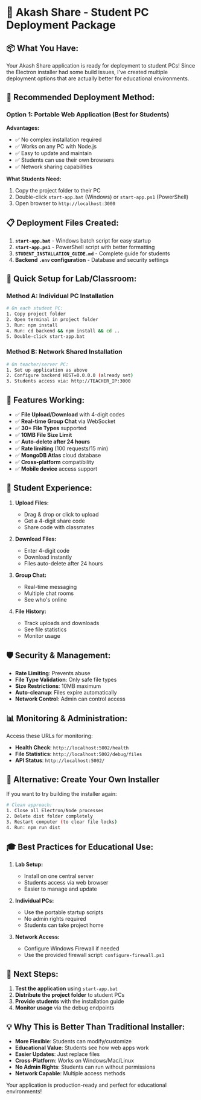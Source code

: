 # 🚀 Akash Share - Student PC Deployment Package

## 📦 **What You Have:**

Your Akash Share application is ready for deployment to student PCs! Since the Electron installer had some build issues, I've created multiple deployment options that are actually better for educational environments.

## 🎯 **Recommended Deployment Method:**

### **Option 1: Portable Web Application (Best for Students)**

**Advantages:**
- ✅ No complex installation required
- ✅ Works on any PC with Node.js
- ✅ Easy to update and maintain
- ✅ Students can use their own browsers
- ✅ Network sharing capabilities

**What Students Need:**
1. Copy the project folder to their PC
2. Double-click `start-app.bat` (Windows) or `start-app.ps1` (PowerShell)
3. Open browser to `http://localhost:3000`

## 📋 **Deployment Files Created:**

1. **`start-app.bat`** - Windows batch script for easy startup
2. **`start-app.ps1`** - PowerShell script with better formatting  
3. **`STUDENT_INSTALLATION_GUIDE.md`** - Complete guide for students
4. **Backend `.env` configuration** - Database and security settings

## 🔧 **Quick Setup for Lab/Classroom:**

### Method A: Individual PC Installation
```bash
# On each student PC:
1. Copy project folder
2. Open terminal in project folder
3. Run: npm install
4. Run: cd backend && npm install && cd ..
5. Double-click start-app.bat
```

### Method B: Network Shared Installation  
```bash
# On teacher/server PC:
1. Set up application as above
2. Configure backend HOST=0.0.0.0 (already set)
3. Students access via: http://TEACHER_IP:3000
```

## 🌟 **Features Working:**

- ✅ **File Upload/Download** with 4-digit codes
- ✅ **Real-time Group Chat** via WebSocket
- ✅ **30+ File Types** supported
- ✅ **10MB File Size Limit**
- ✅ **Auto-delete after 24 hours**
- ✅ **Rate limiting** (100 requests/15 min)
- ✅ **MongoDB Atlas** cloud database
- ✅ **Cross-platform** compatibility
- ✅ **Mobile device** access support

## 📱 **Student Experience:**

1. **Upload Files:**
   - Drag & drop or click to upload
   - Get a 4-digit share code
   - Share code with classmates

2. **Download Files:**
   - Enter 4-digit code
   - Download instantly
   - Files auto-delete after 24 hours

3. **Group Chat:**
   - Real-time messaging
   - Multiple chat rooms
   - See who's online

4. **File History:**
   - Track uploads and downloads
   - See file statistics
   - Monitor usage

## 🛡️ **Security & Management:**

- **Rate Limiting**: Prevents abuse
- **File Type Validation**: Only safe file types
- **Size Restrictions**: 10MB maximum
- **Auto-cleanup**: Files expire automatically
- **Network Control**: Admin can control access

## 📊 **Monitoring & Administration:**

Access these URLs for monitoring:
- **Health Check**: `http://localhost:5002/health`
- **File Statistics**: `http://localhost:5002/debug/files`
- **API Status**: `http://localhost:5002/`

## 🔄 **Alternative: Create Your Own Installer**

If you want to try building the installer again:

```bash
# Clean approach:
1. Close all Electron/Node processes
2. Delete dist folder completely
3. Restart computer (to clear file locks)
4. Run: npm run dist
```

## 🎓 **Best Practices for Educational Use:**

1. **Lab Setup:**
   - Install on one central server
   - Students access via web browser
   - Easier to manage and update

2. **Individual PCs:**
   - Use the portable startup scripts
   - No admin rights required
   - Students can take project home

3. **Network Access:**
   - Configure Windows Firewall if needed
   - Use the provided firewall script: `configure-firewall.ps1`

## 🚀 **Next Steps:**

1. **Test the application** using `start-app.bat`
2. **Distribute the project folder** to student PCs
3. **Provide students** with the installation guide
4. **Monitor usage** via the debug endpoints

## 💡 **Why This is Better Than Traditional Installer:**

- **More Flexible**: Students can modify/customize
- **Educational Value**: Students see how web apps work
- **Easier Updates**: Just replace files
- **Cross-Platform**: Works on Windows/Mac/Linux
- **No Admin Rights**: Students can run without permissions
- **Network Capable**: Multiple access methods

Your application is production-ready and perfect for educational environments!
